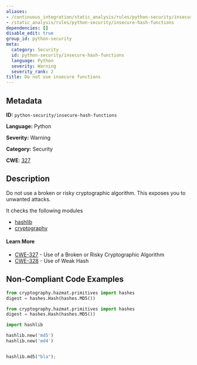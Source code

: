 ```yaml
---
aliases:
- /continuous_integration/static_analysis/rules/python-security/insecure-hash-functions
- /static_analysis/rules/python-security/insecure-hash-functions
dependencies: []
disable_edit: true
group_id: python-security
meta:
  category: Security
  id: python-security/insecure-hash-functions
  language: Python
  severity: Warning
  severity_rank: 2
title: Do not use insecure functions
---
```

<!--  SOURCED FROM https://github.com/DataDog/datadog-static-analyzer-rule-docs -->


## Metadata
**ID:** `python-security/insecure-hash-functions`

**Language:** Python

**Severity:** Warning

**Category:** Security

**CWE**: [327](https://cwe.mitre.org/data/definitions/327.html)

## Description
Do not use a broken or risky cryptographic algorithm. This exposes you to unwanted attacks.

It checks the following modules
 - [hashlib](https://docs.python.org/3/library/hashlib.html)
 - [cryptography](https://cryptography.io/)

#### Learn More

 - [CWE-327](https://cwe.mitre.org/data/definitions/327.html) - Use of a Broken or Risky Cryptographic Algorithm
 - [CWE-328](https://cwe.mitre.org/data/definitions/328.html) - Use of Weak Hash

## Non-Compliant Code Examples
```python
from cryptography.hazmat.primitives import hashes
digest = hashes.Hash(hashes.MD5())
```

```python
from cryptography.hazmat.primitives import hashes
digest = hashes.Hash(hashes.MD5())
```

```python
import hashlib

hashlib.new('md5')
hashlib.new('md4')


hashlib.md5("bla");
```
